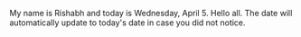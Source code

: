 My name is Rishabh and today is Wednesday, April 5. Hello all. The date will automatically update to today's date in case you did not notice.
